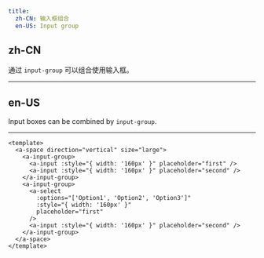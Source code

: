 ```yaml
title:
  zh-CN: 输入框组合
  en-US: Input group
```

## zh-CN

通过 `input-group` 可以组合使用输入框。

---

## en-US

Input boxes can be combined by `input-group`.

---

```vue
<template>
  <a-space direction="vertical" size="large">
    <a-input-group>
      <a-input :style="{ width: '160px' }" placeholder="first" />
      <a-input :style="{ width: '160px' }" placeholder="second" />
    </a-input-group>
    <a-input-group>
      <a-select
        :options="['Option1', 'Option2', 'Option3']"
        :style="{ width: '160px' }"
        placeholder="first"
      />
      <a-input :style="{ width: '160px' }" placeholder="second" />
    </a-input-group>
  </a-space>
</template>
```
